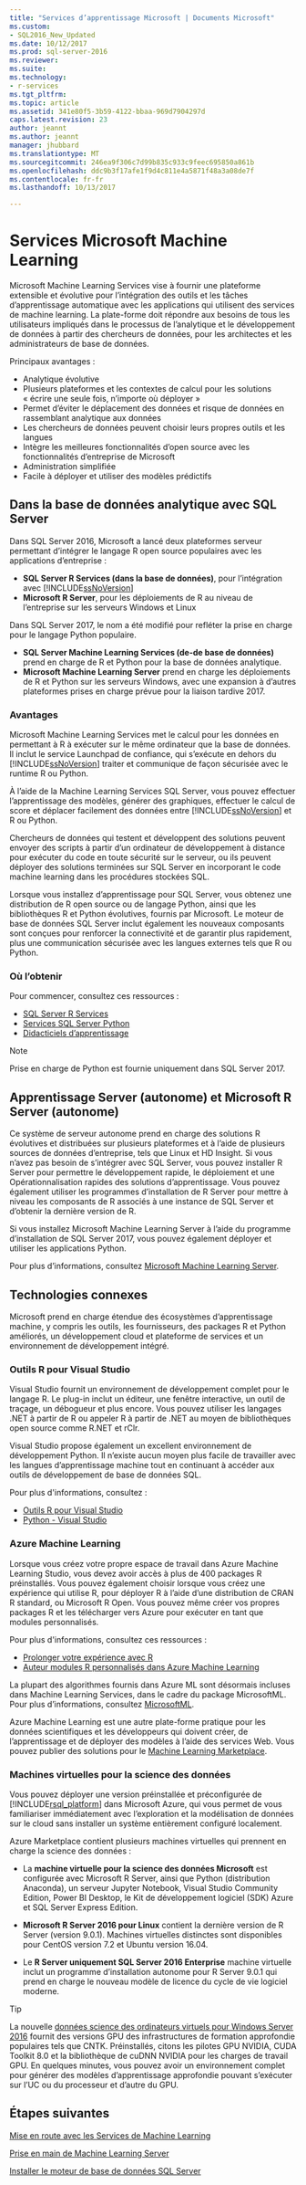 ```yaml
---
title: "Services d’apprentissage Microsoft | Documents Microsoft"
ms.custom:
- SQL2016_New_Updated
ms.date: 10/12/2017
ms.prod: sql-server-2016
ms.reviewer: 
ms.suite: 
ms.technology:
- r-services
ms.tgt_pltfrm: 
ms.topic: article
ms.assetid: 341e80f5-3b59-4122-bbaa-969d7904297d
caps.latest.revision: 23
author: jeannt
ms.author: jeannt
manager: jhubbard
ms.translationtype: MT
ms.sourcegitcommit: 246ea9f306c7d99b835c933c9feec695850a861b
ms.openlocfilehash: ddc9b3f17afe1f9d4c811e4a5871f48a3a08de7f
ms.contentlocale: fr-fr
ms.lasthandoff: 10/13/2017

---
```

# <a name="microsoft-machine-learning-services"></a>Services Microsoft Machine Learning

Microsoft Machine Learning Services vise à fournir une plateforme extensible et évolutive pour l’intégration des outils et les tâches d’apprentissage automatique avec les applications qui utilisent des services de machine learning. La plate-forme doit répondre aux besoins de tous les utilisateurs impliqués dans le processus de l’analytique et le développement de données à partir des chercheurs de données, pour les architectes et les administrateurs de base de données.

Principaux avantages :

+ Analytique évolutive
+ Plusieurs plateformes et les contextes de calcul pour les solutions « écrire une seule fois, n’importe où déployer »
+ Permet d’éviter le déplacement des données et risque de données en rassemblant analytique aux données
+ Les chercheurs de données peuvent choisir leurs propres outils et les langues
+ Intègre les meilleures fonctionnalités d’open source avec les fonctionnalités d’entreprise de Microsoft
+ Administration simplifiée
+ Facile à déployer et utiliser des modèles prédictifs

## <a name="in-database-analytics-with-sql-server"></a>Dans la base de données analytique avec SQL Server

Dans SQL Server 2016, Microsoft a lancé deux plateformes serveur permettant d’intégrer le langage R open source populaires avec les applications d’entreprise :

+ **SQL Server R Services (dans la base de données)**, pour l’intégration avec [!INCLUDE[ssNoVersion](../../includes/ssnoversion-md.md)]
+ **Microsoft R Server**, pour les déploiements de R au niveau de l’entreprise sur les serveurs Windows et Linux

Dans SQL Server 2017, le nom a été modifié pour refléter la prise en charge pour le langage Python populaire.

+ **SQL Server Machine Learning Services (de-de base de données)** prend en charge de R et Python pour la base de données analytique.
+ **Microsoft Machine Learning Server** prend en charge les déploiements de R et Python sur les serveurs Windows, avec une expansion à d’autres plateformes prises en charge prévue pour la liaison tardive 2017.

### <a name="benefits"></a>Avantages

Microsoft Machine Learning Services met le calcul pour les données en permettant à R à exécuter sur le même ordinateur que la base de données. Il inclut le service Launchpad de confiance, qui s’exécute en dehors du [!INCLUDE[ssNoVersion](../../includes/ssnoversion-md.md)] traiter et communique de façon sécurisée avec le runtime R ou Python.

À l’aide de la Machine Learning Services SQL Server, vous pouvez effectuer l’apprentissage des modèles, générer des graphiques, effectuer le calcul de score et déplacer facilement des données entre [!INCLUDE[ssNoVersion](../../includes/ssnoversion-md.md)] et R ou Python.

Chercheurs de données qui testent et développent des solutions peuvent envoyer des scripts à partir d’un ordinateur de développement à distance pour exécuter du code en toute sécurité sur le serveur, ou ils peuvent déployer des solutions terminées sur SQL Server en incorporant le code machine learning dans les procédures stockées SQL.

Lorsque vous installez d’apprentissage pour SQL Server, vous obtenez une distribution de R open source ou de langage Python, ainsi que les bibliothèques R et Python évolutives, fournis par Microsoft. Le moteur de base de données SQL Server inclut également les nouveaux composants sont conçues pour renforcer la connectivité et de garantir plus rapidement, plus une communication sécurisée avec les langues externes tels que R ou Python.

### <a name="where-to-get-it"></a>Où l’obtenir

Pour commencer, consultez ces ressources :

+ [SQL Server R Services](sql-server-r-services.md)
+ [Services SQL Server Python](../python/sql-server-python-services.md)
+ [Didacticiels d’apprentissage](../tutorials/machine-learning-services-tutorials.md)

> [!NOTE]
> Prise en charge de Python est fournie uniquement dans SQL Server 2017. 

## <a name="machine-learning-server-standalone-and-microsoft-r-server-standalone"></a>Apprentissage Server (autonome) et Microsoft R Server (autonome)

Ce système de serveur autonome prend en charge des solutions R évolutives et distribuées sur plusieurs plateformes et à l’aide de plusieurs sources de données d’entreprise, tels que Linux et HD Insight. Si vous n’avez pas besoin de s’intégrer avec SQL Server, vous pouvez installer R Server pour permettre le développement rapide, le déploiement et une Opérationnalisation rapides des solutions d’apprentissage. Vous pouvez également utiliser les programmes d’installation de R Server pour mettre à niveau les composants de R associés à une instance de SQL Server et d’obtenir la dernière version de R.

Si vous installez Microsoft Machine Learning Server à l’aide du programme d’installation de SQL Server 2017, vous pouvez également déployer et utiliser les applications Python.

Pour plus d’informations, consultez [Microsoft Machine Learning Server](https://docs.microsoft.com/r-server/index).

## <a name="related-technologies"></a>Technologies connexes

Microsoft prend en charge étendue des écosystèmes d’apprentissage machine, y compris les outils, les fournisseurs, des packages R et Python améliorés, un développement cloud et plateforme de services et un environnement de développement intégré.

### <a name="r-tools-for-visual-studio"></a>Outils R pour Visual Studio

Visual Studio fournit un environnement de développement complet pour le langage R. Le plug-in inclut un éditeur, une fenêtre interactive, un outil de traçage, un débogueur et plus encore. Vous pouvez utiliser les langages .NET à partir de R ou appeler R à partir de .NET au moyen de bibliothèques open source comme R.NET et rClr.

Visual Studio propose également un excellent environnement de développement Python. Il n’existe aucun moyen plus facile de travailler avec les langues d’apprentissage machine tout en continuant à accéder aux outils de développement de base de données SQL.

Pour plus d'informations, consultez :

+ [Outils R pour Visual Studio](https://www.visualstudio.com/vs/rtvs/)
+ [Python - Visual Studio](https://www.visualstudio.com/vs/python/)

### <a name="azure-machine-learning"></a>Azure Machine Learning

Lorsque vous créez votre propre espace de travail dans Azure Machine Learning Studio, vous devez avoir accès à plus de 400 packages R préinstallés. Vous pouvez également choisir lorsque vous créez une expérience qui utilise R, pour déployer R à l’aide d’une distribution de CRAN R standard, ou Microsoft R Open. Vous pouvez même créer vos propres packages R et les télécharger vers Azure pour exécuter en tant que modules personnalisés.

Pour plus d'informations, consultez ces ressources :

+ [Prolonger votre expérience avec R](https://docs.microsoft.com/azure/machine-learning/machine-learning-extend-your-experiment-with-r)
+ [Auteur modules R personnalisés dans Azure Machine Learning](https://docs.microsoft.com/azure/machine-learning/machine-learning-custom-r-modules)

La plupart des algorithmes fournis dans Azure ML sont désormais incluses dans Machine Learning Services, dans le cadre du package MicrosoftML. Pour plus d’informations, consultez [MicrosoftML](https://docs.microsoft.com/r-server/r-reference/microsoftml/microsoftml-package).

Azure Machine Learning est une autre plate-forme pratique pour les données scientifiques et les développeurs qui doivent créer, de l’apprentissage et de déployer des modèles à l’aide des services Web. Vous pouvez publier des solutions pour le [Machine Learning Marketplace](http://datamarket.azure.com/browse/data?category=machine-learning).

### <a name="data-science-virtual-machines"></a>Machines virtuelles pour la science des données

Vous pouvez déployer une version préinstallée et préconfigurée de [!INCLUDE[rsql_platform](../../includes/rsql-platform-md.md)] dans Microsoft Azure, qui vous permet de vous familiariser immédiatement avec l’exploration et la modélisation de données sur le cloud sans installer un système entièrement configuré localement.

Azure Marketplace contient plusieurs machines virtuelles qui prennent en charge la science des données :

+ La **machine virtuelle pour la science des données Microsoft** est configurée avec Microsoft R Server, ainsi que Python (distribution Anaconda), un serveur Jupyter Notebook, Visual Studio Community Edition, Power BI Desktop, le Kit de développement logiciel (SDK) Azure et SQL Server Express Edition.

+ **Microsoft R Server 2016 pour Linux** contient la dernière version de R Server (version 9.0.1). Machines virtuelles distinctes sont disponibles pour CentOS version 7.2 et Ubuntu version 16.04.

+ Le **R Server uniquement SQL Server 2016 Enterprise** machine virtuelle inclut un programme d’installation autonome pour R Server 9.0.1 qui prend en charge le nouveau modèle de licence du cycle de vie logiciel moderne.

> [!TIP]
> La nouvelle [données science des ordinateurs virtuels pour Windows Server 2016](http://aka.ms/dsvm/win2016) fournit des versions GPU des infrastructures de formation approfondie populaires tels que CNTK. Préinstallés, citons les pilotes GPU NVIDIA, CUDA Toolkit 8.0 et la bibliothèque de cuDNN NVIDIA pour les charges de travail GPU. En quelques minutes, vous pouvez avoir un environnement complet pour générer des modèles d’apprentissage approfondie pouvant s’exécuter sur l’UC ou du processeur et d’autre du GPU.

## <a name="next-steps"></a>Étapes suivantes

[Mise en route avec les Services de Machine Learning](getting-started-with-sql-server-r-services.md)

[Prise en main de Machine Learning Server](getting-started-with-microsoft-r-server-standalone.md)

[Installer le moteur de base de données SQL Server](../../database-engine/install-windows/install-sql-server-database-engine.md)

